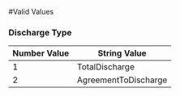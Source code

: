 #Valid Values
### Discharge Type

| Number Value | String Value |
| ----- | ----- |
| 1 | TotalDischarge |
| 2 | AgreementToDischarge |

